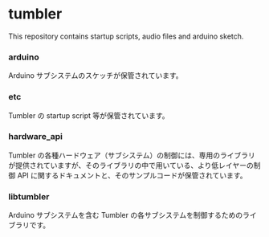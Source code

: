 # tumbler
This repository contains startup scripts, audio files and arduino sketch.

### arduino

Arduino サブシステムのスケッチが保管されています。 

### etc

Tumbler の startup script 等が保管されています。

### hardware_api

Tumbler の各種ハードウェア（サブシステム）の制御には、専用のライブラリが提供されていますが、そのライブラリの中で用いている、より低レイヤーの制御 API に関するドキュメントと、そのサンプルコードが保管されています。

### libtumbler

Arduino サブシステムを含む Tumbler の各サブシステムを制御するためのライブラリです。

